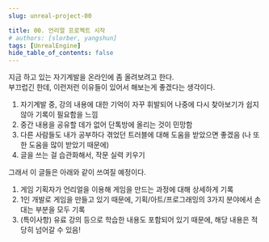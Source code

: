 ```yaml
---
slug: unreal-project-00

title: 00. 언리얼 프로젝트 시작
# authors: [slorber, yangshun]
tags: [UnrealEngine]
hide_table_of_contents: false
---
```


지금 하고 있는 자기계발을 온라인에 좀 올려보려고 한다.  
부끄럽긴 한데, 이런저런 이유들이 있어서 해보는게 좋겠다는 생각이다.

1.  자기계발 중, 강의 내용에 대한 기억이 자꾸 휘발되어 나중에 다시 찾아보기가 쉽지 않아 기록이 필요함을 느낌
2.  중간 내용을 공유할 데가 없어 단톡방에 올리는 것이 민망함
3.  다른 사람들도 내가 공부하다 겪었던 트러블에 대해 도움을 받았으면 좋겠음 (나 또한 도움을 많이 받았기 때문에)
4.  글을 쓰는 걸 습관화해서, 작문 실력 키우기

그래서 이 글들은 아래와 같이 쓰여질 예정이다.

1.  게임 기획자가 언리얼을 이용해 게임을 만드는 과정에 대해 상세하게 기록
2.  1인 개발로 게임을 만들고 있기 때문에, 기획/아트/프로그래밍의 3가지 분야에서 손 대는 부분을 모두 기록
3.  (특이사항) 유료 강의 등으로 학습한 내용도 포함되어 있기 때문에, 해당 내용은 적당히 넘어갈 수 있음!